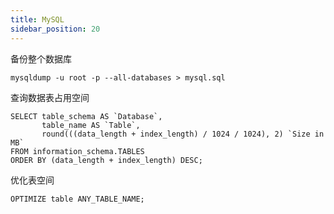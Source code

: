 ```yaml
---
title: MySQL
sidebar_position: 20
---
```


备份整个数据库

```MySQL
mysqldump -u root -p --all-databases > mysql.sql
```

查询数据表占用空间

```MySQL
SELECT table_schema AS `Database`,
       table_name AS `Table`,
       round(((data_length + index_length) / 1024 / 1024), 2) `Size in MB`
FROM information_schema.TABLES
ORDER BY (data_length + index_length) DESC;
```

优化表空间

```MySQL
OPTIMIZE table ANY_TABLE_NAME;
```
